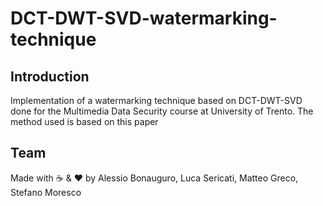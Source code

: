 # DCT-DWT-SVD-watermarking-technique
## Introduction 
Implementation of a watermarking technique based on DCT-DWT-SVD done for the Multimedia Data Security course at University of Trento.
The method used is based on this paper

## Team
Made with :coffee: & :heart: by Alessio Bonauguro, Luca Sericati, Matteo Greco, Stefano Moresco
